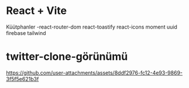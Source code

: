 # React + Vite
Küütphanler
-react-router-dom
react-toastify
react-icons
moment
uuid
firebase
tailwind




# twitter-clone-görünümü




https://github.com/user-attachments/assets/8ddf2976-fc12-4e93-9869-3f5f5e621b3f


